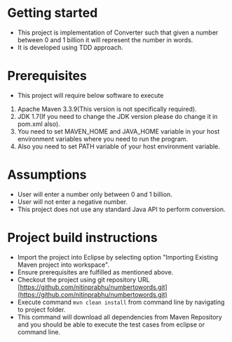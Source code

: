 # Getting started

* This project is implementation of Converter such that given a number between 0 and 1 billion it will represent the number in words.
* It is developed using TDD approach.

# Prerequisites
* This project will require below software to execute
1. Apache Maven 3.3.9(This version is not specifically required).
2. JDK 1.7(If you need to change the JDK version please do change it in pom.xml also).
3. You need to set MAVEN_HOME and JAVA_HOME variable in your host environment variables where you need to run the program.
4. Also you need to set PATH variable of your host environment variable.

# Assumptions
* User will enter a number only between 0 and 1 billion.
* User will not enter a negative number.
* This project does not use any standard Java API to perform conversion.

# Project build instructions
* Import the project into Eclipse by selecting option "Importing Existing Maven project into workspace".
* Ensure prerequisites are fulfilled as mentioned above.
* Checkout the project using git repository URL [https://github.com/nitinprabhu/numbertowords.git](https://github.com/nitinprabhu/numbertowords.git)
* Execute command `mvn clean install` from command line by navigating to project folder.
* This command will download all dependencies from Maven Repository and you should be able to execute the test cases from eclipse or command line.
